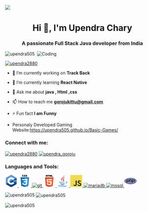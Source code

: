 <image height="" src="https://user-images.githubusercontent.com/86270481/214122618-1bf43327-cdef-456e-81fe-fc71a9070c07.gif"></image>
<h1 align="center">Hi 👋, I'm Upendra Chary</h1>
<h3 align="center">A passionate Full Stack Java developer from India</h3>
<img align="right" alt="Coding" width="400" src="https://camo.githubusercontent.com/9792d43627b178fd4a45bcabb3647d7b34a62d64baf96a19abf6ea19d5cea8dd/68747470733a2f2f63646e2e6472696262626c652e636f6d2f75736572732f313138373833362f73637265656e73686f74732f363533393432392f70726f6772616d65722e676966">
<p align="left"> <img src="https://komarev.com/ghpvc/?username=upendra505&label=Profile%20views&color=0e75b6&style=flat" alt="upendra505" /> </p>

<p align="left"> <a href="https://twitter.com/upendra2880" target="blank"><img src="https://img.shields.io/twitter/follow/upendra2880?logo=twitter&style=for-the-badge" alt="upendra2880" /></a> </p>

- 🔭 I’m currently working on **Track Back**

- 🌱 I’m currently learning **React Native**

- 💬 Ask me about **java , Html ,css**

- 📫 How to reach me **gorojukittu@gmail.com**

- ⚡ Fun fact **I am Funny**
- Personaly Developed Gaming Website:https://upendra505.github.io/Basic-Games/
 

<h3 align="left">Connect with me:</h3>
<p align="left">
<a href="https://twitter.com/upendra2880" target="blank"><img align="center" src="https://raw.githubusercontent.com/rahuldkjain/github-profile-readme-generator/master/src/images/icons/Social/twitter.svg" alt="upendra2880" height="30" width="40" /></a>
<a href="https://instagram.com/upendra_goroju" target="blank"><img align="center" src="https://raw.githubusercontent.com/rahuldkjain/github-profile-readme-generator/master/src/images/icons/Social/instagram.svg" alt="upendra_goroju" height="30" width="40" /></a>
</p>

<h3 align="left">Languages and Tools:</h3>
<p align="left"> <a href="https://www.w3schools.com/cpp/" target="_blank" rel="noreferrer"> <img src="https://raw.githubusercontent.com/devicons/devicon/master/icons/cplusplus/cplusplus-original.svg" alt="cplusplus" width="40" height="40"/> </a> <a href="https://www.w3schools.com/css/" target="_blank" rel="noreferrer"> <img src="https://raw.githubusercontent.com/devicons/devicon/master/icons/css3/css3-original-wordmark.svg" alt="css3" width="40" height="40"/> </a> <a href="https://git-scm.com/" target="_blank" rel="noreferrer"> <img src="https://www.vectorlogo.zone/logos/git-scm/git-scm-icon.svg" alt="git" width="40" height="40"/> </a> <a href="https://www.w3.org/html/" target="_blank" rel="noreferrer"> <img src="https://raw.githubusercontent.com/devicons/devicon/master/icons/html5/html5-original-wordmark.svg" alt="html5" width="40" height="40"/> </a> <a href="https://www.java.com" target="_blank" rel="noreferrer"> <img src="https://raw.githubusercontent.com/devicons/devicon/master/icons/java/java-original.svg" alt="java" width="40" height="40"/> </a> <a href="https://developer.mozilla.org/en-US/docs/Web/JavaScript" target="_blank" rel="noreferrer"> <img src="https://raw.githubusercontent.com/devicons/devicon/master/icons/javascript/javascript-original.svg" alt="javascript" width="40" height="40"/> </a> <a href="https://mariadb.org/" target="_blank" rel="noreferrer"> <img src="https://www.vectorlogo.zone/logos/mariadb/mariadb-icon.svg" alt="mariadb" width="40" height="40"/> </a> <a href="https://www.microsoft.com/en-us/sql-server" target="_blank" rel="noreferrer"> <img src="https://www.svgrepo.com/show/303229/microsoft-sql-server-logo.svg" alt="mssql" width="40" height="40"/> </a> <a href="https://www.php.net" target="_blank" rel="noreferrer"> <img src="https://raw.githubusercontent.com/devicons/devicon/master/icons/php/php-original.svg" alt="php" width="40" height="40"/> </a> </p>

<p><img align="left" src="https://github-readme-stats.vercel.app/api/top-langs?username=upendra505&show_icons=true&locale=en&layout=compact" alt="upendra505" /></p>

<p>&nbsp;<img align="center" src="https://github-readme-stats.vercel.app/api?username=upendra505&show_icons=true&locale=en" alt="upendra505" /></p>

<p><img align="center" src="https://github-readme-streak-stats.herokuapp.com/?user=upendra505&" alt="upendra505" /></p>

